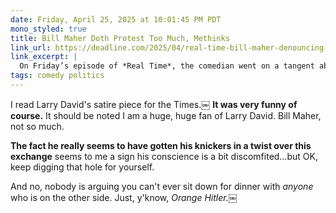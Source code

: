 ```yaml
---
date: Friday, April 25, 2025 at 10:01:45 PM PDT
mono_styled: true
title: Bill Maher Doth Protest Too Much, Methinks
link_url: https://deadline.com/2025/04/real-time-bill-maher-denouncing-nazi-comparisons-1236377586/
link_excerpt: |
  On Friday’s episode of *Real Time*, the comedian went on a tangent about taking “some shit from the ‘looney left’” over his dinner with Trump, referencing Larry David’s recent *New York Times* essay “My Dinner with Hitler” about the meeting.
tags: comedy politics
---
```


I read Larry David's satire piece for the Times.￼ **It was very funny of course.** It should be noted  I am a huge, huge fan of Larry David. Bill Maher, not so much.

**The fact he really seems to have gotten his knickers in a twist over this exchange** seems to me a sign his conscience is a bit discomfited…but OK, keep digging that hole for yourself.

And no, nobody is arguing you can't ever sit down for dinner with _anyone_ who is on the other side. Just, y'know, _Orange Hitler.￼_